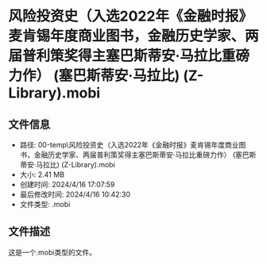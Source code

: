 ﻿# 风险投资史（入选2022年《金融时报》麦肯锡年度商业图书，金融历史学家、两届普利策奖得主塞巴斯蒂安·马拉比重磅力作） (塞巴斯蒂安·马拉比) (Z-Library).mobi

## 文件信息
- 路径: 00-temp\风险投资史（入选2022年《金融时报》麦肯锡年度商业图书，金融历史学家、两届普利策奖得主塞巴斯蒂安·马拉比重磅力作） (塞巴斯蒂安·马拉比) (Z-Library).mobi
- 大小: 2.41 MB
- 创建时间: 2024/4/16 17:07:59
- 最后修改时间: 2024/4/16 10:42:30
- 文件类型: .mobi

## 文件描述
这是一个.mobi类型的文件。

